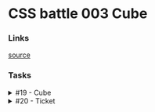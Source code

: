 # CSS battle 003 Cube

### Links
[source](https://cssbattle.dev/battle/3)

### Tasks

<details>
  <summary>#19 - Cube</summary>

  [Task](https://cssbattle.dev/play/19)

    <p a><p b><p c>
    <style>
      * {
        margin: 48px 75px;
        background: #0B2429;
      }
      p {
        margin: 0;
      }
      [a], [b] {
        width: 71px;
        height: 72px;
      }
      [a] {
        float: left;
        margin: 0px -21px;
        transform: skewY(-45deg);
        background: #998235;
      }
      [b] {
        margin: -16px 50px;
        transform: skewY(45deg);
        background: #1A4341;
      }
      [c] {
        width: 100px;
        height: 100px;
        transform: rotate(45deg);
        background: #F3AC3C;
      }
    </style>

</details>

<details>
  <summary>#20 - Ticket</summary>

  [Task](https://cssbattle.dev/play/20)

    <p a><p b><p c><p d><p e><p f>
    <style>
      body {
        margin: 100px;
        background: linear-gradient(90deg, #F7EC7D 60%, 0, #E38F66);
        box-shadow: 0px 0px 0px 100px #62306D;
      }
      p {
        width: 40px;
        height: 40px;
        border-radius: 50%;
        position: fixed;
        background: #62306D;
      }
      [a], [b] {
        left: 80px;
      }
      [a], [c] {
        top: 64px;
      }
      [c], [d] {
        left: 280px;
      }
      [b], [d] {
        top: 164px;
      }
      [e], [f] {
        width: 20px;
        height: 20px;
        left: 230px;
      }
      [e] {
        top: 74px;
      }
      [f] {
        top: 174px;
      }
    </style>

</details>
